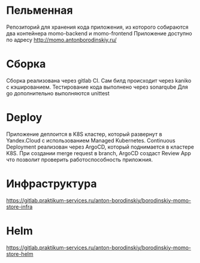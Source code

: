 # Пельменная
Репозиторий для хранения кода приложения, из которого собираются два контейнера momo-backend и momo-frontend
Приложение доступно по адресу http://momo.antonborodinskiy.ru/

# Сборка 
Сборка реализована через gitlab CI. Сам билд происходит через kaniko с кэшированием. 
Тестирование кода выполнено через sonarqube
Для go дополнительно выполняются unittest

# Deploy
Приложение деплоится в K8S кластер, который развернут в Yandex.Cloud с использованием Managed Kubernetes.
Continuous Deployment реализован через ArgoCD, который поднимается в кластере K8S.
При создании merge request в branch, ArgoCD создаст Review App что позволит проверить работоспособность приложния.


# Инфраструктура
https://gitlab.praktikum-services.ru/anton-borodinskiy/borodinskiy-momo-store-infra

# Helm
https://gitlab.praktikum-services.ru/anton-borodinskiy/borodinskiy-momo-store-helm
